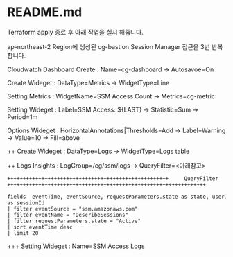 # README.md

Terraform apply 종료 후 아래 작업을 실시 해줍니다.

ap-northeast-2 Region에 생성된 cg-bastion Session Manager 접근을 3번 반복합니다.

Cloudwatch Dashboard Create     : Name=cg-dashboard                     -> Autosavoe=On

Create Wideget                  : DataType=Metrics                      -> WidgetType=Line

Setting Metrics                 : WidgetName=SSM Access Count           -> Metrics=cg-metric

Setting Wideget                 : Label=SSM Access: ${LAST}             -> Statistic=Sum        -> Period=1m

Options Wideget                 : HorizontalAnnotations|Thresholds=Add  -> Label=Warning        -> Value=10     -> Fill=above

++ Create Wideget                : DataType=Logs                         -> WidgetType=Logs table

++ Logs Insights                 : LogGroup=/cg/ssm/logs                 -> QueryFilter=<아래참고>

```
++++++++++++++++++++++++++++++++++++++++++++++++++++     QueryFilter     ++++++++++++++++++++++++++++++++++++++++++++++++++++++++++++++++

fields  eventTime, eventSource, requestParameters.state as state, userIdentity.accountId as accountId, requestParameters.filters.1.value as sessionId
| filter eventSource = "ssm.amazonaws.com"
| filter eventName = "DescribeSessions"
| filter requestParameters.state = "Active"
| sort eventTime desc
| limit 20
```
+++ Setting Wideget               : Name=SSM Access Logs
